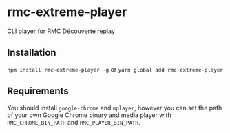 # rmc-extreme-player

CLI player for RMC Découverte replay

## Installation

`npm install rmc-extreme-player -g` or `yarn global add rmc-extreme-player`

## Requirements

You should install `google-chrome` and `mplayer`, however you can set the path of your own Google Chrome binary and media player with `RMC_CHROME_BIN_PATH` and `RMC_PLAYER_BIN_PATH`.
